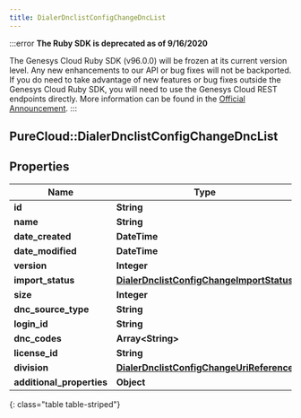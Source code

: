 ```yaml
---
title: DialerDnclistConfigChangeDncList
---
```


:::error
**The Ruby SDK is deprecated as of 9/16/2020**

The Genesys Cloud Ruby SDK (v96.0.0) will be frozen at its current version level. Any new enhancements to our API or bug fixes will not be backported. If you do need to take advantage of new features or bug fixes outside the Genesys Cloud Ruby SDK, you will need to use the Genesys Cloud REST endpoints directly. More information can be found in the [Official Announcement](https://developer.mypurecloud.com/forum/t/announcement-genesys-cloud-ruby-sdk-end-of-life/8850).
:::


## PureCloud::DialerDnclistConfigChangeDncList

## Properties

|Name | Type | Description | Notes|
|------------ | ------------- | ------------- | -------------|
| **id** | **String** |  | [optional] |
| **name** | **String** |  | [optional] |
| **date_created** | **DateTime** |  | [optional] |
| **date_modified** | **DateTime** |  | [optional] |
| **version** | **Integer** |  | [optional] |
| **import_status** | [**DialerDnclistConfigChangeImportStatus**](DialerDnclistConfigChangeImportStatus.html) |  | [optional] |
| **size** | **Integer** |  | [optional] |
| **dnc_source_type** | **String** |  | [optional] |
| **login_id** | **String** |  | [optional] |
| **dnc_codes** | **Array&lt;String&gt;** |  | [optional] |
| **license_id** | **String** |  | [optional] |
| **division** | [**DialerDnclistConfigChangeUriReference**](DialerDnclistConfigChangeUriReference.html) |  | [optional] |
| **additional_properties** | **Object** |  | [optional] |
{: class="table table-striped"}


